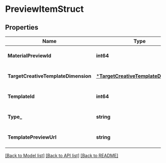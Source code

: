 # PreviewItemStruct

## Properties
Name | Type | Description | Notes
------------ | ------------- | ------------- | -------------
**MaterialPreviewId** | **int64** |  | [optional] [default to null]
**TargetCreativeTemplateDimension** | [***TargetCreativeTemplateDimension**](target_creative_template_dimension.md) |  | [optional] [default to null]
**TemplateId** | **int64** |  | [optional] [default to null]
**Type_** | **string** |  | [optional] [default to null]
**TemplatePreviewUrl** | **string** |  | [optional] [default to null]

[[Back to Model list]](../README.md#documentation-for-models) [[Back to API list]](../README.md#documentation-for-api-endpoints) [[Back to README]](../README.md)



